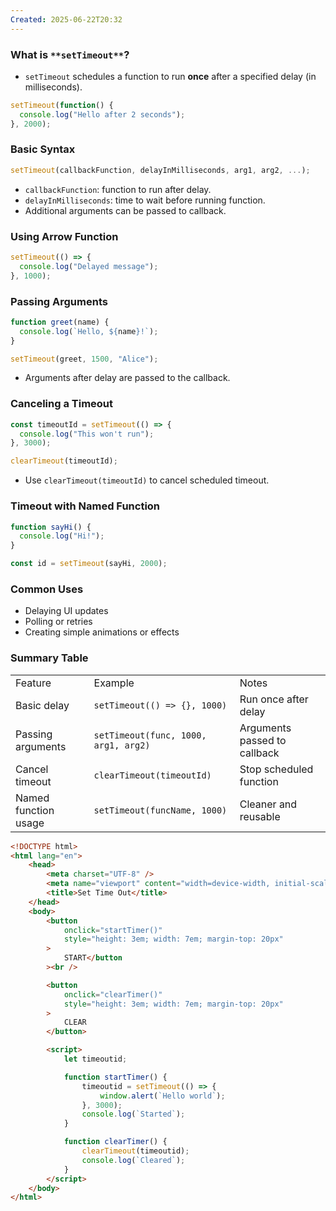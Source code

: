 ```yaml
---
Created: 2025-06-22T20:32
---
```

### **What is** `**setTimeout**`**?**

- `setTimeout` schedules a function to run **once** after a specified delay (in milliseconds).

```JavaScript
setTimeout(function() {
  console.log("Hello after 2 seconds");
}, 2000);
```

  

### **Basic Syntax**

```JavaScript
setTimeout(callbackFunction, delayInMilliseconds, arg1, arg2, ...);
```

- `callbackFunction`: function to run after delay.
- `delayInMilliseconds`: time to wait before running function.
- Additional arguments can be passed to callback.

  

### **Using Arrow Function**

```JavaScript
setTimeout(() => {
  console.log("Delayed message");
}, 1000);
```

  

### **Passing Arguments**

```JavaScript
function greet(name) {
  console.log(`Hello, ${name}!`);
}

setTimeout(greet, 1500, "Alice");
```

- Arguments after delay are passed to the callback.

  

### **Canceling a Timeout**

```JavaScript
const timeoutId = setTimeout(() => {
  console.log("This won't run");
}, 3000);

clearTimeout(timeoutId);
```

- Use `clearTimeout(timeoutId)` to cancel scheduled timeout.

  

### **Timeout with Named Function**

```JavaScript
function sayHi() {
  console.log("Hi!");
}

const id = setTimeout(sayHi, 2000);
```

  

### **Common Uses**

- Delaying UI updates
- Polling or retries
- Creating simple animations or effects

  

### Summary Table

|   |   |   |
|---|---|---|
|Feature|Example|Notes|
|Basic delay|`setTimeout(() => {}, 1000)`|Run once after delay|
|Passing arguments|`setTimeout(func, 1000, arg1, arg2)`|Arguments passed to callback|
|Cancel timeout|`clearTimeout(timeoutId)`|Stop scheduled function|
|Named function usage|`setTimeout(funcName, 1000)`|Cleaner and reusable|

  

```HTML
<!DOCTYPE html>
<html lang="en">
    <head>
        <meta charset="UTF-8" />
        <meta name="viewport" content="width=device-width, initial-scale=1.0" />
        <title>Set Time Out</title>
    </head>
    <body>
        <button
            onclick="startTimer()"
            style="height: 3em; width: 7em; margin-top: 20px"
        >
            START</button
        ><br />

        <button
            onclick="clearTimer()"
            style="height: 3em; width: 7em; margin-top: 20px"
        >
            CLEAR
        </button>

        <script>
            let timeoutid;

            function startTimer() {
                timeoutid = setTimeout(() => {
                    window.alert(`Hello world`);
                }, 3000);
                console.log(`Started`);
            }

            function clearTimer() {
                clearTimeout(timeoutid);
                console.log(`Cleared`);
            }
        </script>
    </body>
</html>
```